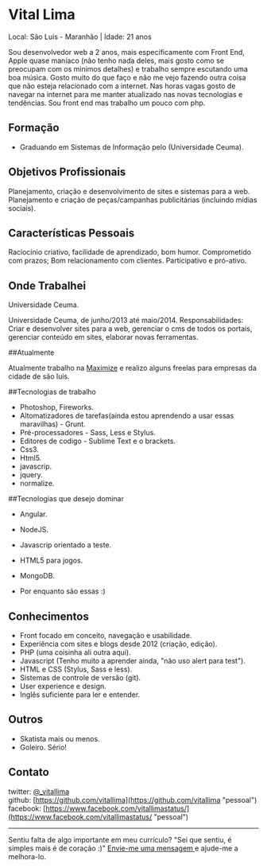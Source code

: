 # Vital Lima

Local: São Luis - Maranhão | Idade: 21 anos

Sou desenvolvedor web a 2 anos, mais especificamente com Front End, Apple quase maníaco (não tenho nada deles, mais gosto como se preocupam com os minimos detalhes) e trabalho sempre escutando uma boa música. Gosto muito do que faço
e não me vejo fazendo outra coisa que não esteja relacionado com a internet. Nas horas vagas gosto de navegar na internet 
para me manter atualizado nas novas tecnologias e tendências. Sou front end mas trabalho um pouco com php.

## Formação
* Graduando em Sistemas de Informação pelo (Universidade Ceuma).

## Objetivos Profissionais

Planejamento, criação e desenvolvimento de sites e sistemas para a web.
Planejamento e criação de peças/campanhas publicitárias (incluindo mídias sociais).

## Características Pessoais

Raciocínio criativo, facilidade de aprendizado, bom humor.
Comprometido com prazos;
Bom relacionamento com clientes.
Participativo e pró-ativo.

## Onde Trabalhei

Universidade Ceuma.

Universidade Ceuma, de junho/2013 até maio/2014.
Responsabilidades: Criar e desenvolver sites para a web, gerenciar o cms de todos os portais, gerenciar conteúdo em sites, elaborar novas ferramentas.


##Atualmente

Atualmente trabalho na [Maximize](http://www.maximize.com.br/infografico/sao-joao/ "Link") e realizo alguns freelas para empresas da cidade de são luis.

##Tecnologias de trabalho

* Photoshop, Fireworks.
* Altomatizadores de tarefas(ainda estou aprendendo a usar essas maravilhas) - Grunt.
* Pré-processadores - Sass, Less e Stylus.
* Editores de codigo - Sublime Text e o brackets.
* Css3.
* Html5.
* javascrip.
* jquery.
* normalize.

##Tecnologias que desejo dominar
* Angular.
* NodeJS.
* Javascrip orientado a teste.
* HTML5 para jogos.
* MongoDB.

* Por enquanto são essas :)


## Conhecimentos

* Front focado em conceito, navegação e usabilidade.
* Experiência com sites e blogs desde 2012 (criação, edição).
* PHP (uma coisinha ali outra aqui).
* Javascript (Tenho muito a aprender ainda, "não uso alert para test").
* HTML e CSS (Stylus, Sass e less).
* Sistemas de controle de versão (git).
* User experience e design.
* Inglês suficiente para ler e entender.

## Outros
* Skatista mais ou menos.
* Goleiro. Sério!


## Contato
twitter: [@_vitallima](https://twitter.com/_vitallima "pessoal")  
github: [https://github.com/vitallima](https://github.com/vitallima "pessoal")  
facebook: [https://www.facebook.com/vitallimastatus/](https://www.facebook.com/vitallimastatus/ "pessoal")

--- 
  
Sentiu falta de algo importante em meu currículo? "Sei que sentiu, é simples mais é de coração :)"
[Envie-me uma mensagem ](https://github.com/inbox/new/vitallima "Envie-me uma mensagem ") e ajude-me a melhora-lo.
